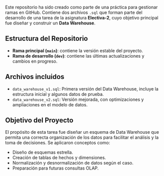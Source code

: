 Este repositorio ha sido creado como parte de una práctica para gestionar ramas en GitHub. Contiene dos archivos `.sql` que forman parte del desarrollo de una tarea de la asignatura **Electiva-2**, cuyo objetivo principal fue diseñar y construir un **Data Warehouse**. 

## Estructura del Repositorio

- **Rama principal (`main`)**: contiene la versión estable del proyecto.
- **Rama de desarrollo (`dev`)**: contiene las últimas actualizaciones y cambios en progreso.

## Archivos incluidos

- `data_warehouse_v1.sql`: Primera versión del Data Warehouse, incluye la estructura inicial y algunos datos de prueba.
- `data_warehouse_v2.sql`: Versión mejorada, con optimizaciones y ampliaciones en el modelo de datos.

## Objetivo del Proyecto

El propósito de esta tarea fue diseñar un esquema de Data Warehouse que permita una correcta organización de los datos para facilitar el análisis y la toma de decisiones. Se aplicaron conceptos como:

- Diseño de esquemas estrella.
- Creación de tablas de hechos y dimensiones.
- Normalización y desnormalización de datos según el caso.
- Preparación para futuras consultas OLAP.

